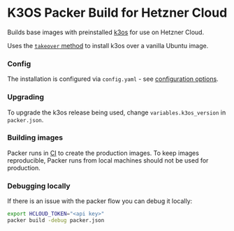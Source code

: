# K3OS Packer Build for Hetzner Cloud

Builds base images with preinstalled [k3os](https://github.com/rancher/k3os) for use on Hetzner Cloud.

Uses the [`takeover` method](https://github.com/rancher/k3os#takeover-installation) to install k3os over a vanilla Ubuntu image.

### Config

The installation is configured via `config.yaml` - see [configuration options](https://github.com/rancher/k3os#configuration).

### Upgrading

To upgrade the k3os release being used, change `variables.k3os_version` in `packer.json`.

### Building images

Packer runs in [CI](.github/workflows/packer.yml) to create the production images. To keep images reproducible, Packer runs from local machines should not be used for production.

### Debugging locally

If there is an issue with the packer flow you can debug it locally:

```sh
export HCLOUD_TOKEN="<api key>"
packer build -debug packer.json
```
